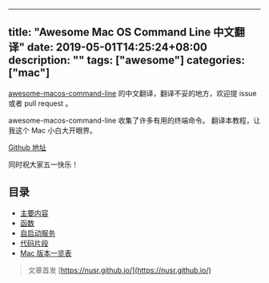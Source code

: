 
---
title: "Awesome Mac OS Command Line 中文翻译"
date: 2019-05-01T14:25:24+08:00
description: ""
tags: ["awesome"]
categories: ["mac"]
---

[awesome-macos-command-line](https://github.com/herrbischoff/awesome-macos-command-line) 的中文翻译，翻译不妥的地方，欢迎提 issue 或者 pull request 。

awesome-macos-command-line 收集了许多有用的终端命令。 翻译本教程，让我这个 Mac 小白大开眼界。

[Github 地址](https://github.com/nusr/awesome-macos-command-line-zh)

<!--more-->

同时祝大家五一快乐！

## 目录

- [主要内容](/post/awesome-macos-command-line-zh/README)
- [函数](/post/awesome-macos-command-line-zh/functions)
- [自启动服务](/post/awesome-macos-command-line-zh/launchagents)
- [代码片段](/post/awesome-macos-command-line-zh/snippets)
- [Mac 版本一览表](/post/awesome-macos-command-line-zh/glossary)

> 文章首发 [https://nusr.github.io/](https://nusr.github.io/)
